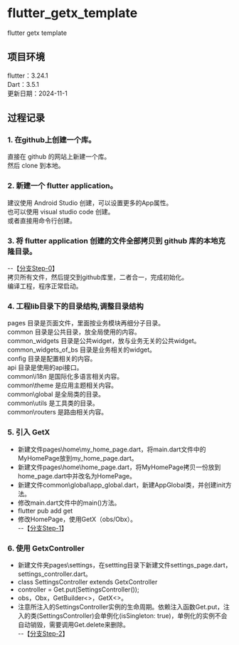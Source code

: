 # flutter_getx_template
flutter getx template

## 项目环境  
flutter：3.24.1  
Dart：3.5.1  
更新日期：2024-11-1  

## 过程记录  
### 1. 在github上创建一个库。 
直接在 github 的网站上新建一个库。  
然后 clone 到本地。  
### 2. 新建一个 flutter application。
建议使用 Android Studio 创建，可以设置更多的App属性。  
也可以使用 visual studio code 创建。  
或者直接用命令行创建。   
### 3. 将 flutter application 创建的文件全部拷贝到 github 库的本地克隆目录。  
--【[分支Step-0](https://github.com/iamsongdeng/flutter_getx_template/tree/step-0)】  
拷贝所有文件，然后提交到github库里，二者合一，完成初始化。   
编译工程，程序正常启动。  
### 4. 工程lib目录下的目录结构,调整目录结构    
pages 目录是页面文件，里面按业务模块再细分子目录。  
common 目录是公共目录，放全局使用的内容。  
common_widgets 目录是公共widget，放与业务无关的公共widget。  
common_widgets_of_bs 目录是业务相关的widget。  
config  目录是配置相关的内容。   
api 目录是使用的api接口。  
common\i18n 是国际化多语言相关内容。  
common\theme 是应用主题相关内容。  
common\global 是全局类的目录。  
common\utils 是工具类的目录。  
common\routers 是路由相关内容。  
### 5. 引入 GetX  
- 新建文件pages\home\my_home_page.dart，将main.dart文件中的MyHomePage放到my_home_page.dart。  
- 新建文件pages\home\home_page.dart，将MyHomePage拷贝一份放到home_page.dart中并改名为HomePage。  
- 新建文件common\global\app_global.dart，新建AppGlobal类，并创建init方法。  
- 修改main.dart文件中的main()方法。  
- flutter pub add get  
- 修改HomePage，使用GetX（obs/Obx）。  
--【[分支Step-1](https://github.com/iamsongdeng/flutter_getx_template/tree/step-1)】  
### 6. 使用 GetxController    
- 新建文件夹pages\settings，在settting目录下新建文件settings_page.dart，settings_controller.dart。  
- class SettingsController extends GetxController  
- controller = Get.put(SettingsController());    
- obs，Obx，GetBuilder<>，GetX<>。
- 注意所注入的SettingsController实例的生命周期。依赖注入函数Get.put，注入的类(SettingsController)会单例化(isSingleton: true)，单例化的实例不会自动销毁，需要调用Get.delete来删除。  
--【[分支Step-2](https://github.com/iamsongdeng/flutter_getx_template/tree/step-2)】  

